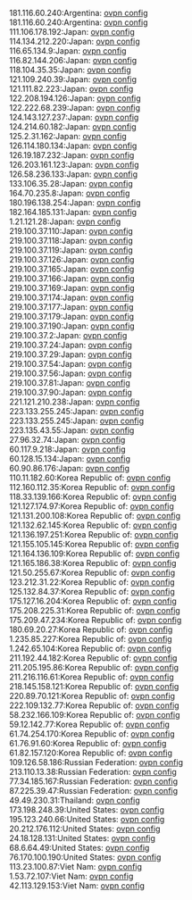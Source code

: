 181.116.60.240:Argentina: [ovpn config](vpn/181_116_60_240.ovpn)  
181.116.60.240:Argentina: [ovpn config](vpn/181_116_60_240.ovpn)  
111.106.178.192:Japan: [ovpn config](vpn/111_106_178_192.ovpn)  
114.134.212.220:Japan: [ovpn config](vpn/114_134_212_220.ovpn)  
116.65.134.9:Japan: [ovpn config](vpn/116_65_134_9.ovpn)  
116.82.144.206:Japan: [ovpn config](vpn/116_82_144_206.ovpn)  
118.104.35.35:Japan: [ovpn config](vpn/118_104_35_35.ovpn)  
121.109.240.39:Japan: [ovpn config](vpn/121_109_240_39.ovpn)  
121.111.82.223:Japan: [ovpn config](vpn/121_111_82_223.ovpn)  
122.208.194.126:Japan: [ovpn config](vpn/122_208_194_126.ovpn)  
122.222.68.239:Japan: [ovpn config](vpn/122_222_68_239.ovpn)  
124.143.127.237:Japan: [ovpn config](vpn/124_143_127_237.ovpn)  
124.214.60.182:Japan: [ovpn config](vpn/124_214_60_182.ovpn)  
125.2.31.162:Japan: [ovpn config](vpn/125_2_31_162.ovpn)  
126.114.180.134:Japan: [ovpn config](vpn/126_114_180_134.ovpn)  
126.19.187.232:Japan: [ovpn config](vpn/126_19_187_232.ovpn)  
126.203.161.123:Japan: [ovpn config](vpn/126_203_161_123.ovpn)  
126.58.236.133:Japan: [ovpn config](vpn/126_58_236_133.ovpn)  
133.106.35.28:Japan: [ovpn config](vpn/133_106_35_28.ovpn)  
164.70.235.8:Japan: [ovpn config](vpn/164_70_235_8.ovpn)  
180.196.138.254:Japan: [ovpn config](vpn/180_196_138_254.ovpn)  
182.164.185.131:Japan: [ovpn config](vpn/182_164_185_131.ovpn)  
1.21.121.28:Japan: [ovpn config](vpn/1_21_121_28.ovpn)  
219.100.37.110:Japan: [ovpn config](vpn/219_100_37_110.ovpn)  
219.100.37.118:Japan: [ovpn config](vpn/219_100_37_118.ovpn)  
219.100.37.119:Japan: [ovpn config](vpn/219_100_37_119.ovpn)  
219.100.37.126:Japan: [ovpn config](vpn/219_100_37_126.ovpn)  
219.100.37.165:Japan: [ovpn config](vpn/219_100_37_165.ovpn)  
219.100.37.166:Japan: [ovpn config](vpn/219_100_37_166.ovpn)  
219.100.37.169:Japan: [ovpn config](vpn/219_100_37_169.ovpn)  
219.100.37.174:Japan: [ovpn config](vpn/219_100_37_174.ovpn)  
219.100.37.177:Japan: [ovpn config](vpn/219_100_37_177.ovpn)  
219.100.37.179:Japan: [ovpn config](vpn/219_100_37_179.ovpn)  
219.100.37.190:Japan: [ovpn config](vpn/219_100_37_190.ovpn)  
219.100.37.2:Japan: [ovpn config](vpn/219_100_37_2.ovpn)  
219.100.37.24:Japan: [ovpn config](vpn/219_100_37_24.ovpn)  
219.100.37.29:Japan: [ovpn config](vpn/219_100_37_29.ovpn)  
219.100.37.54:Japan: [ovpn config](vpn/219_100_37_54.ovpn)  
219.100.37.56:Japan: [ovpn config](vpn/219_100_37_56.ovpn)  
219.100.37.81:Japan: [ovpn config](vpn/219_100_37_81.ovpn)  
219.100.37.90:Japan: [ovpn config](vpn/219_100_37_90.ovpn)  
221.121.210.238:Japan: [ovpn config](vpn/221_121_210_238.ovpn)  
223.133.255.245:Japan: [ovpn config](vpn/223_133_255_245.ovpn)  
223.133.255.245:Japan: [ovpn config](vpn/223_133_255_245.ovpn)  
223.135.43.55:Japan: [ovpn config](vpn/223_135_43_55.ovpn)  
27.96.32.74:Japan: [ovpn config](vpn/27_96_32_74.ovpn)  
60.117.9.218:Japan: [ovpn config](vpn/60_117_9_218.ovpn)  
60.128.15.134:Japan: [ovpn config](vpn/60_128_15_134.ovpn)  
60.90.86.176:Japan: [ovpn config](vpn/60_90_86_176.ovpn)  
110.11.182.60:Korea Republic of: [ovpn config](vpn/110_11_182_60.ovpn)  
112.160.112.35:Korea Republic of: [ovpn config](vpn/112_160_112_35.ovpn)  
118.33.139.166:Korea Republic of: [ovpn config](vpn/118_33_139_166.ovpn)  
121.127.174.97:Korea Republic of: [ovpn config](vpn/121_127_174_97.ovpn)  
121.131.200.108:Korea Republic of: [ovpn config](vpn/121_131_200_108.ovpn)  
121.132.62.145:Korea Republic of: [ovpn config](vpn/121_132_62_145.ovpn)  
121.136.197.251:Korea Republic of: [ovpn config](vpn/121_136_197_251.ovpn)  
121.155.105.145:Korea Republic of: [ovpn config](vpn/121_155_105_145.ovpn)  
121.164.136.109:Korea Republic of: [ovpn config](vpn/121_164_136_109.ovpn)  
121.165.186.38:Korea Republic of: [ovpn config](vpn/121_165_186_38.ovpn)  
121.50.255.67:Korea Republic of: [ovpn config](vpn/121_50_255_67.ovpn)  
123.212.31.22:Korea Republic of: [ovpn config](vpn/123_212_31_22.ovpn)  
125.132.84.37:Korea Republic of: [ovpn config](vpn/125_132_84_37.ovpn)  
175.127.16.204:Korea Republic of: [ovpn config](vpn/175_127_16_204.ovpn)  
175.208.225.31:Korea Republic of: [ovpn config](vpn/175_208_225_31.ovpn)  
175.209.47.234:Korea Republic of: [ovpn config](vpn/175_209_47_234.ovpn)  
180.69.20.27:Korea Republic of: [ovpn config](vpn/180_69_20_27.ovpn)  
1.235.85.227:Korea Republic of: [ovpn config](vpn/1_235_85_227.ovpn)  
1.242.65.104:Korea Republic of: [ovpn config](vpn/1_242_65_104.ovpn)  
211.192.44.182:Korea Republic of: [ovpn config](vpn/211_192_44_182.ovpn)  
211.205.195.86:Korea Republic of: [ovpn config](vpn/211_205_195_86.ovpn)  
211.216.116.61:Korea Republic of: [ovpn config](vpn/211_216_116_61.ovpn)  
218.145.158.121:Korea Republic of: [ovpn config](vpn/218_145_158_121.ovpn)  
220.89.70.121:Korea Republic of: [ovpn config](vpn/220_89_70_121.ovpn)  
222.109.132.77:Korea Republic of: [ovpn config](vpn/222_109_132_77.ovpn)  
58.232.166.109:Korea Republic of: [ovpn config](vpn/58_232_166_109.ovpn)  
59.12.142.77:Korea Republic of: [ovpn config](vpn/59_12_142_77.ovpn)  
61.74.254.170:Korea Republic of: [ovpn config](vpn/61_74_254_170.ovpn)  
61.76.91.60:Korea Republic of: [ovpn config](vpn/61_76_91_60.ovpn)  
61.82.157.120:Korea Republic of: [ovpn config](vpn/61_82_157_120.ovpn)  
109.126.58.186:Russian Federation: [ovpn config](vpn/109_126_58_186.ovpn)  
213.110.13.38:Russian Federation: [ovpn config](vpn/213_110_13_38.ovpn)  
77.34.185.167:Russian Federation: [ovpn config](vpn/77_34_185_167.ovpn)  
87.225.39.47:Russian Federation: [ovpn config](vpn/87_225_39_47.ovpn)  
49.49.230.31:Thailand: [ovpn config](vpn/49_49_230_31.ovpn)  
173.198.248.39:United States: [ovpn config](vpn/173_198_248_39.ovpn)  
195.123.240.66:United States: [ovpn config](vpn/195_123_240_66.ovpn)  
20.212.176.112:United States: [ovpn config](vpn/20_212_176_112.ovpn)  
24.18.128.131:United States: [ovpn config](vpn/24_18_128_131.ovpn)  
68.6.64.49:United States: [ovpn config](vpn/68_6_64_49.ovpn)  
76.170.100.190:United States: [ovpn config](vpn/76_170_100_190.ovpn)  
113.23.100.87:Viet Nam: [ovpn config](vpn/113_23_100_87.ovpn)  
1.53.72.107:Viet Nam: [ovpn config](vpn/1_53_72_107.ovpn)  
42.113.129.153:Viet Nam: [ovpn config](vpn/42_113_129_153.ovpn)  
